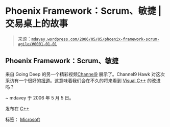 <!--yml

分类：未分类

日期：2024-05-18 06:04:14

-->

# Phoenix Framework：Scrum、敏捷 | 交易桌上的故事

> 来源：[`mdavey.wordpress.com/2006/05/05/phoenix-framework-scrum-agile/#0001-01-01`](https://mdavey.wordpress.com/2006/05/05/phoenix-framework-scrum-agile/#0001-01-01)

## Phoenix Framework：Scrum、敏捷

来自 Going Deep 的另一个精彩视频[Channel9](http://channel9.msdn.com/Showpost.aspx?postid=188589) 展示了。Channel9 Hawk 对这次采访有一个很好的[报道](http://channel9hawk.wordpress.com/2006/05/03/channel-9-jim-hogg-phoenix-framework-interview-writeup/)。这意味着我们会在不久的将来看到 [Visual C++](http://msdn.microsoft.com/visualc/) 的改进吗？

~ mdavey 于 2006 年 5 月 5 日。

发布在 [C++](https://mdavey.wordpress.com/category/languages/c/)

标签： [Microsoft](https://mdavey.wordpress.com/tag/microsoft/)
